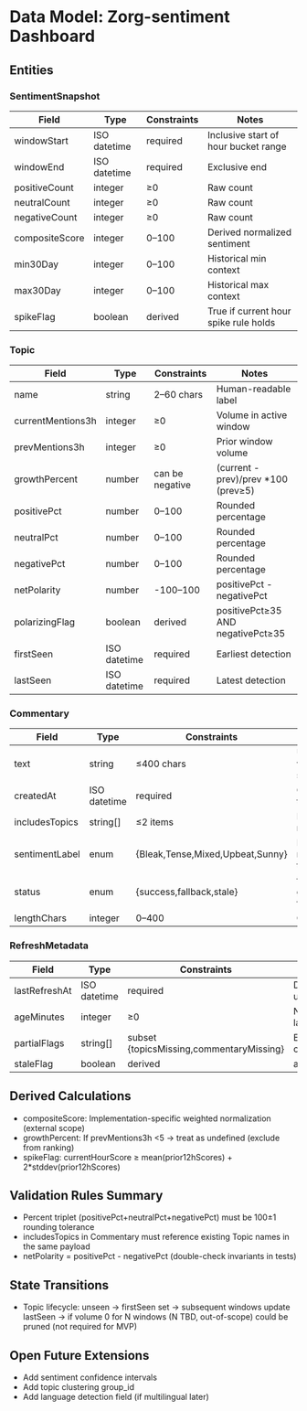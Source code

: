 # Data Model: Zorg-sentiment Dashboard

## Entities

### SentimentSnapshot

| Field          | Type         | Constraints | Notes                                 |
| -------------- | ------------ | ----------- | ------------------------------------- |
| windowStart    | ISO datetime | required    | Inclusive start of hour bucket range  |
| windowEnd      | ISO datetime | required    | Exclusive end                         |
| positiveCount  | integer      | ≥0          | Raw count                             |
| neutralCount   | integer      | ≥0          | Raw count                             |
| negativeCount  | integer      | ≥0          | Raw count                             |
| compositeScore | integer      | 0–100       | Derived normalized sentiment          |
| min30Day       | integer      | 0–100       | Historical min context                |
| max30Day       | integer      | 0–100       | Historical max context                |
| spikeFlag      | boolean      | derived     | True if current hour spike rule holds |

### Topic

| Field             | Type         | Constraints     | Notes                                |
| ----------------- | ------------ | --------------- | ------------------------------------ |
| name              | string       | 2–60 chars      | Human-readable label                 |
| currentMentions3h | integer      | ≥0              | Volume in active window              |
| prevMentions3h    | integer      | ≥0              | Prior window volume                  |
| growthPercent     | number       | can be negative | (current - prev)/prev \*100 (prev≥5) |
| positivePct       | number       | 0–100           | Rounded percentage                   |
| neutralPct        | number       | 0–100           | Rounded percentage                   |
| negativePct       | number       | 0–100           | Rounded percentage                   |
| netPolarity       | number       | -100–100        | positivePct - negativePct            |
| polarizingFlag    | boolean      | derived         | positivePct≥35 AND negativePct≥35    |
| firstSeen         | ISO datetime | required        | Earliest detection                   |
| lastSeen          | ISO datetime | required        | Latest detection                     |

### Commentary

| Field          | Type         | Constraints                      | Notes                          |
| -------------- | ------------ | -------------------------------- | ------------------------------ |
| text           | string       | ≤400 chars                       | User-visible summary           |
| createdAt      | ISO datetime | required                         | Generation timestamp           |
| includesTopics | string[]     | ≤2 items                         | Names referenced               |
| sentimentLabel | enum         | {Bleak,Tense,Mixed,Upbeat,Sunny} | From mapping table             |
| status         | enum         | {success,fallback,stale}         | fallback if generation failure |
| lengthChars    | integer      | 0–400                            | Computed                       |

### RefreshMetadata

| Field         | Type         | Constraints                              | Notes               |
| ------------- | ------------ | ---------------------------------------- | ------------------- |
| lastRefreshAt | ISO datetime | required                                 | Data last updated   |
| ageMinutes    | integer      | ≥0                                       | Now - lastRefreshAt |
| partialFlags  | string[]     | subset {topicsMissing,commentaryMissing} | Empty if complete   |
| staleFlag     | boolean      | derived                                  | ageMinutes>30       |

## Derived Calculations

- compositeScore: Implementation-specific weighted normalization (external scope)
- growthPercent: If prevMentions3h <5 → treat as undefined (exclude from ranking)
- spikeFlag: currentHourScore ≥ mean(prior12hScores) + 2\*stddev(prior12hScores)

## Validation Rules Summary

- Percent triplet (positivePct+neutralPct+negativePct) must be 100±1 rounding tolerance
- includesTopics in Commentary must reference existing Topic names in the same payload
- netPolarity = positivePct - negativePct (double-check invariants in tests)

## State Transitions

- Topic lifecycle: unseen → firstSeen set → subsequent windows update lastSeen → if volume 0 for N windows (N TBD, out-of-scope) could be pruned (not required for MVP)

## Open Future Extensions

- Add sentiment confidence intervals
- Add topic clustering group_id
- Add language detection field (if multilingual later)
